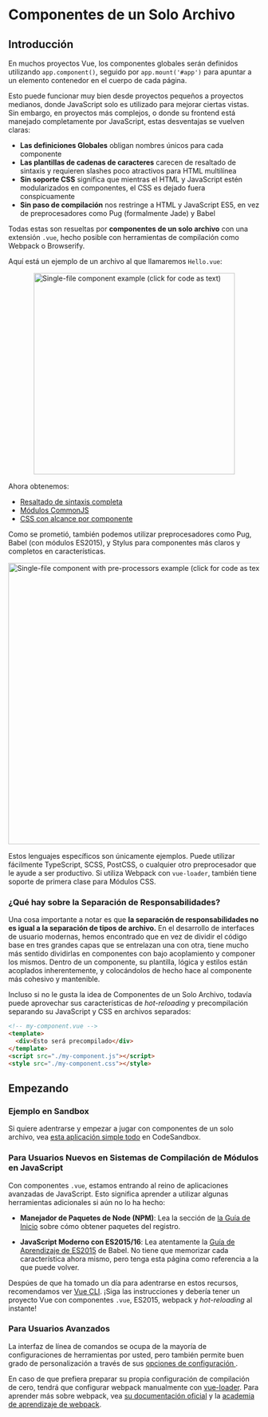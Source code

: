 # Componentes de un Solo Archivo

## Introducción

En muchos proyectos Vue, los componentes globales serán definidos utilizando `app.component()`, seguido por `app.mount('#app')` para apuntar a un elemento contenedor en el cuerpo de cada página.

Esto puede funcionar muy bien desde proyectos pequeños a proyectos medianos, donde JavaScript solo es utilizado para mejorar ciertas vistas. Sin embargo, en proyectos más complejos, o donde su frontend está manejado completamente por JavaScript, estas desventajas se vuelven claras:

- **Las definiciones Globales** obligan nombres únicos para cada componente
- **Las plantillas de cadenas de caracteres** carecen de resaltado de sintaxis y requieren slashes poco atractivos para HTML multilínea
- **Sin soporte CSS** significa que mientras el HTML y JavaScript estén modularizados en componentes, el CSS es dejado fuera conspicuamente
- **Sin paso de compilación** nos restringe a HTML y JavaScript ES5, en vez de preprocesadores como Pug (formalmente Jade) y Babel

Todas estas son resueltas por **componentes de un solo archivo** con una extensión `.vue`, hecho posible con herramientas de compilación como Webpack o Browserify.

Aquí está un ejemplo de un archivo al que llamaremos `Hello.vue`:

<a href="https://codepen.io/team/Vue/pen/3de13b5cd0133df4ecf307b6cf2c5f94" target="_blank" rel="noopener noreferrer"><img src="/images/sfc.png" width="403" alt="Single-file component example (click for code as text)" style="display: block; margin: 15px auto; max-width: 100%"></a>

Ahora obtenemos:

- [Resaltado de sintaxis completa](https://github.com/vuejs/awesome-vue#source-code-editing)
- [Módulos CommonJS](https://webpack.js.org/concepts/modules/#what-is-a-webpack-module)
- [CSS con alcance por componente](https://vue-loader.vuejs.org/en/features/scoped-css.html)

Como se prometió, también podemos utilizar preprocesadores como Pug, Babel (con módulos ES2015), y Stylus para componentes más claros y completos en características.

<a href="https://codesandbox.io/s/vue-single-file-component-with-pre-processors-mr3ik?file=/src/App.vue" target="_blank" rel="noopener noreferrer"><img src="/images/sfc-with-preprocessors.png" width="563" alt="Single-file component with pre-processors example (click for code as text)" style="display: block; margin: 15px auto; max-width: 100%"></a>

Estos lenguajes específicos son únicamente ejemplos. Puede utilizar fácilmente TypeScript, SCSS, PostCSS, o cualquier otro preprocesador que le ayude a ser productivo. Si utiliza Webpack con `vue-loader`, también tiene soporte de primera clase para Módulos CSS.

### ¿Qué hay sobre la Separación de Responsabilidades?

Una cosa importante a notar es que **la separación de responsabilidades no es igual a la separación de tipos de archivo.** En el desarrollo de interfaces de usuario modernas, hemos encontrado que en vez de dividir el código base en tres grandes capas que se entrelazan una con otra, tiene mucho más sentido dividirlas en componentes con bajo acoplamiento y componer los mismos. Dentro de un componente, su plantilla, lógica y estilos están acoplados inherentemente, y colocándolos de hecho hace al componente más cohesivo y mantenible.

Incluso si no le gusta la idea de Componentes de un Solo Archivo, todavía puede aprovechar sus características de _hot-reloading_ y precompilación separando su JavaScript y CSS en archivos separados:

``` html
<!-- my-component.vue -->
<template>
  <div>Esto será precompilado</div>
</template>
<script src="./my-component.js"></script>
<style src="./my-component.css"></style>
```

## Empezando

### Ejemplo en Sandbox

Si quiere adentrarse y empezar a jugar con componentes de un solo archivo, vea [esta aplicación simple todo](https://codesandbox.io/s/vue-todo-list-app-with-single-file-component-vzkl3?file=/src/App.vue) en CodeSandbox.

### Para Usuarios Nuevos en Sistemas de Compilación de Módulos en JavaScript

Con componentes `.vue`, estamos entrando al reino de aplicaciones avanzadas de JavaScript. Esto significa aprender a utilizar algunas herramientas adicionales si aún no lo ha hecho:

- **Manejador de Paquetes de Node (NPM)**: Lea la sección de [la Guía de Inicio](https://docs.npmjs.com/packages-and-modules/getting-packages-from-the-registry) sobre cómo obtener paquetes del registro.

- **JavaScript Moderno con ES2015/16**: Lea atentamente la [Guía de Aprendizaje de ES2015](https://babeljs.io/docs/en/learn) de Babel. No tiene que memorizar cada característica ahora mismo, pero tenga esta página como referencia a la que puede volver.

Despúes de que ha tomado un día para adentrarse en estos recursos, recomendamos ver [Vue CLI](https://cli.vuejs.org/). ¡Siga las instrucciones y debería tener un proyecto Vue con componentes `.vue`, ES2015, webpack y _hot-reloading_ al instante!

### Para Usuarios Avanzados

La interfaz de línea de comandos se ocupa de la mayoría de configuraciones de herramientas por usted, pero también permite buen grado de personalización a través de sus [opciones de configuración ](https://cli.vuejs.org/config/).

En caso de que prefiera preparar su propia configuración de compilación de cero, tendrá que configurar webpack manualmente con [vue-loader](https://vue-loader.vuejs.org). Para aprender más sobre webpack, vea [su documentación oficial](https://webpack.js.org/configuration/) y la [academia de aprendizaje de webpack](https://webpack.academy/p/the-core-concepts).
